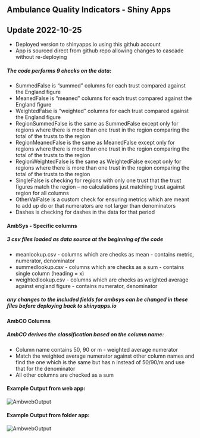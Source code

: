 ## Ambulance Quality Indicators - Shiny Apps <br/>
<!---#### UI for running the code with a click button interface
* Web checker: https://nhseiuecperformance.shinyapps.io/amb_checker_all_web/
* Folder checker: https://nhseiuecperformance.shinyapps.io/amb_checker_all_folder -->

## Update 2022-10-25
* Deployed version to shinyapps.io using this github account
* App is sourced direct from github repo allowing changes to cascade without re-deploying

##### The code performs 9 checks on the data:
* SummedFalse is “summed” columns for each trust compared against the England figure
* MeanedFalse is “meaned” columns for each trust compared against the England figure
* WeightedFalse is “weighted” columns for each trust compared against the England figure
* RegionSummedFalse is the same as SummedFalse except only for regions where there is more than one trust in the region comparing the total of the trusts to the region
* RegionMeanedFalse is the same as MeanedFalse except only for regions where there is more than one trust in the region comparing the total of the trusts to the region
* RegionWeightedFalse is the same as WeightedFalse except only for regions where there is more than one trust in the region comparing the total of the trusts to the region
* SingleFalse is checking for regions with only one trust that the trust figures match the region – no calculations just matching trust against region for all columns
* OtherValFalse is a custom check for ensuring metrics which are meant to add up do or that numerators are not larger than denominators
* Dashes is checking for dashes in the data for that period

#### AmbSys - Specific columns
##### 3 csv files loaded as data source at the beginning of the code
* meanlookup.csv - columns which are checks as mean - contains metric, numerator, denominator
* summedlookup.csv - columns which are checks as a sum - contains single column (heading = x)
* weightedlookup.csv - columns which are checks as weighted average against england figure - contains numerator, denominator
##### any changes to the included fields for ambsys can be changed in these files before deploying back to shinyapps.io

#### AmbCO Columns
##### AmbCO derives the classification based on the column name:
* Column name contains 50, 90 or m - weighted average numerator
* Match the weighted average numerator against other column names and find the one which is the same but has n instead of 50/90/m and use that for the denominator
* All other columns are checked as a sum

#### Example Output from web app:
![AmbwebOutput](https://github.com/LPulle/NHSE-Analytics/blob/master/AmbWebOutput.jpg)
#### Example Output from folder app:
![AmbwebOutput](https://github.com/LPulle/NHSE-Analytics/blob/master/AmbFileOutput.jpg)
